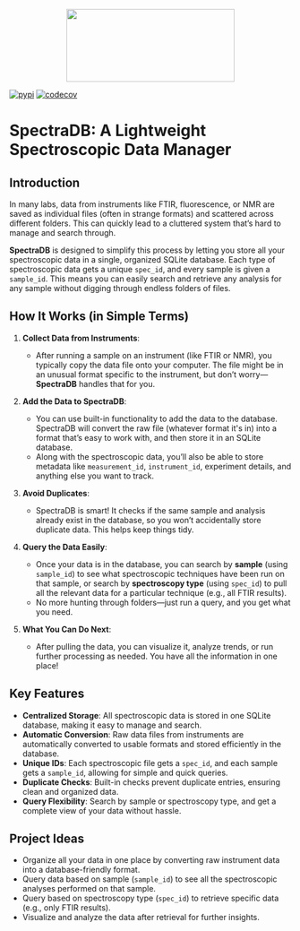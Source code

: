 
<p align="center">
  <img src="assets/images/logo.png" width="300" height="130">
</p>

[![pypi](https://img.shields.io/pypi/v/spectradb)](https://pypi.org/project/spectradb)
[![codecov](https://codecov.io/gh/acmoudleysa/SpectraDB/graph/badge.svg?token=AQWFO4NG6Q)](https://codecov.io/gh/acmoudleysa/SpectraDB)

# **SpectraDB: A Lightweight Spectroscopic Data Manager**

## Introduction
In many labs, data from instruments like FTIR, fluorescence, or NMR are saved as individual files (often in strange formats) and scattered across different folders. This can quickly lead to a cluttered system that’s hard to manage and search through. 

**SpectraDB** is designed to simplify this process by letting you store all your spectroscopic data in a single, organized SQLite database. Each type of spectroscopic data gets a unique `spec_id`, and every sample is given a `sample_id`. This means you can easily search and retrieve any analysis for any sample without digging through endless folders of files.

## How It Works (in Simple Terms)

1. **Collect Data from Instruments**:
   - After running a sample on an instrument (like FTIR or NMR), you typically copy the data file onto your computer. The file might be in an unusual format specific to the instrument, but don’t worry—**SpectraDB** handles that for you.

2. **Add the Data to SpectraDB**:
   - You can use built-in functionality to add the data to the database. SpectraDB will convert the raw file (whatever format it's in) into a format that’s easy to work with, and then store it in an SQLite database.
   - Along with the spectroscopic data, you’ll also be able to store metadata like `measurement_id`, `instrument_id`, experiment details, and anything else you want to track.

3. **Avoid Duplicates**:
   - SpectraDB is smart! It checks if the same sample and analysis already exist in the database, so you won’t accidentally store duplicate data. This helps keep things tidy.

4. **Query the Data Easily**:
   - Once your data is in the database, you can search by **sample** (using `sample_id`) to see what spectroscopic techniques have been run on that sample, or search by **spectroscopy type** (using `spec_id`) to pull all the relevant data for a particular technique (e.g., all FTIR results).
   - No more hunting through folders—just run a query, and you get what you need.

5. **What You Can Do Next**:
   - After pulling the data, you can visualize it, analyze trends, or run further processing as needed. You have all the information in one place!

## Key Features
- **Centralized Storage**: All spectroscopic data is stored in one SQLite database, making it easy to manage and search.
- **Automatic Conversion**: Raw data files from instruments are automatically converted to usable formats and stored efficiently in the database.
- **Unique IDs**: Each spectroscopic file gets a `spec_id`, and each sample gets a `sample_id`, allowing for simple and quick queries.
- **Duplicate Checks**: Built-in checks prevent duplicate entries, ensuring clean and organized data.
- **Query Flexibility**: Search by sample or spectroscopy type, and get a complete view of your data without hassle.

## Project Ideas
- Organize all your data in one place by converting raw instrument data into a database-friendly format.
- Query data based on sample (`sample_id`) to see all the spectroscopic analyses performed on that sample.
- Query based on spectroscopy type (`spec_id`) to retrieve specific data (e.g., only FTIR results).
- Visualize and analyze the data after retrieval for further insights.
